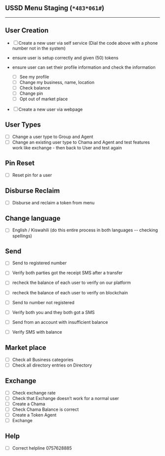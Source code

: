 ## USSD Menu Staging (```*483*061#```)

-----------------------
## User Creation

* ☐ Create a new user via self service (Dial the code above with a phone number not in the system)
 * ensure user is setup correctly and given (50) tokens
 * ensure user can set their profile information and check the information
   * ☐ See my profile
   * ☐ Change my business, name, location
   * ☐ Check balance
   * ☐ Change pin
   * ☐ Opt out of market place

* ☐ Create a new user via webpage


## User Types

* ☐ Change a user type to Group and Agent
* ☐ Change an existing user type to Chama and Agent and test features work like exchange - then back to User and test again

## Pin Reset
* ☐ Reset pin for a user

## Disburse Reclaim
* ☐ Disburse and reclaim a token from menu

## Change language
* ☐ English / Kiswahili (do this entire process in both languages -- checking spellings)

## Send
* ☐ Send to registered number
* ☐ Verify both parties got the receipt SMS after a transfer
* ☐ recheck the balance of each user to verify on our platform
* ☐ recheck the balance of each user to verify on blockchain

* ☐ Send to number not registered 
* ☐ Verify both you and they both got a SMS 

* ☐ Send from an account with insufficient balance 
* ☐ Verify SMS with balance

## Market place
* ☐ Check all Business categories
* ☐ Check all directory entries on Directory


## Exchange
* ☐ Check exchange rate
* ☐ Check that Exchange doesn’t work for a normal user
 * 	☐ Create a Chama
 * 	☐ Check Chama Balance is correct
* ☐ Create a Token Agent
* ☐ Exchange

## Help
* ☐ Correct helpline 0757628885
